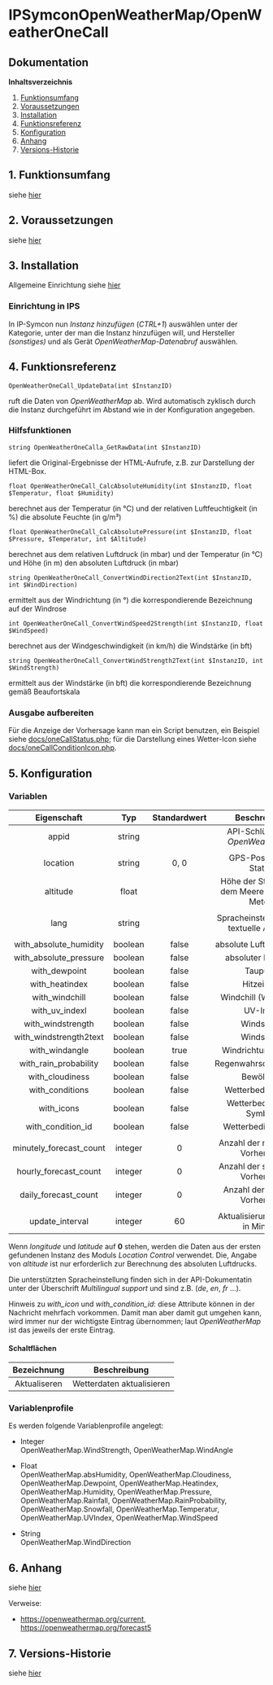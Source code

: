 # IPSymconOpenWeatherMap/OpenWeatherOneCall

## Dokumentation

**Inhaltsverzeichnis**

1. [Funktionsumfang](#1-funktionsumfang)
2. [Voraussetzungen](#2-voraussetzungen)
3. [Installation](#3-installation)
4. [Funktionsreferenz](#4-funktionsreferenz)
5. [Konfiguration](#5-konfiguration)
6. [Anhang](#6-anhang)
7. [Versions-Historie](#7-versions-historie)

## 1. Funktionsumfang

siehe [hier](../README.md#1-funktionsumfang)

## 2. Voraussetzungen

siehe [hier](../README.md#2-voraussetzungen)

## 3. Installation

Allgemeine Einrichtung siehe [hier](../README.md#3-#3-installation)

### Einrichtung in IPS

In IP-Symcon nun _Instanz hinzufügen_ (_CTRL+1_) auswählen unter der Kategorie, unter der man die Instanz hinzufügen will, und Hersteller _(sonstiges)_ und als Gerät _OpenWeatherMap-Datenabruf_ auswählen.

## 4. Funktionsreferenz

`OpenWeatherOneCall_UpdateData(int $InstanzID)`

ruft die Daten von _OpenWeatherMap_ ab. Wird automatisch zyklisch durch die Instanz durchgeführt im Abstand wie in der Konfiguration angegeben.

### Hilfsfunktionen

`string OpenWeatherOneCalla_GetRawData(int $InstanzID)`

liefert die Original-Ergebnisse der HTML-Aufrufe, z.B. zur Darstellung der HTML-Box.


`float OpenWeatherOneCall_CalcAbsoluteHumidity(int $InstanzID, float $Temperatur, float $Humidity)`

berechnet aus der Temperatur (in °C) und der relativen Luftfeuchtigkeit (in %) die absolute Feuchte (in g/m³)


`float OpenWeatherOneCall_CalcAbsolutePressure(int $InstanzID, float $Pressure, $Temperatur, int $Altitude)`

berechnet aus dem relativen Luftdruck (in mbar) und der Temperatur (in °C) und Höhe (in m) den absoluten Luftdruck (in mbar)


`string OpenWeatherOneCall_ConvertWindDirection2Text(int $InstanzID, int $WindDirection)`

ermittelt aus der Windrichtung (in °) die korrespondierende Bezeichnung auf der Windrose


`int OpenWeatherOneCall_ConvertWindSpeed2Strength(int $InstanzID, float $WindSpeed)`

berechnet aus der Windgeschwindigkeit (in km/h) die Windstärke (in bft)


`string OpenWeatherOneCall_ConvertWindStrength2Text(int $InstanzID, int $WindStrength)`

ermittelt aus der Windstärke (in bft) die korrespondierende Bezeichnung gemäß Beaufortskala


### Ausgabe aufbereiten

Für die Anzeige der Vorhersage kann man ein Script benutzen, ein Beispiel siehe [docs/oneCallStatus.php](docs/oneCallStatus.php);
für die Darstellung eines Wetter-Icon siehe [docs/oneCallConditionIcon.php](docs/oneCallConditionIcon.php).

## 5. Konfiguration

### Variablen

| Eigenschaft               | Typ     | Standardwert | Beschreibung                               |
| :-----------------------: | :-----: | :----------: | :----------------------------------------: |
| appid                     | string  |              | API-Schlüssel von _OpenWeatherMap_ |
|                           |         |              | |
| location                  | string  | 0, 0         | GPS-Position der Station |
| altitude                  | float   |              | Höhe der Station über dem Meeresspiegel in Metern |
|                           |         |              | |
| lang                      | string  |              | Spracheinstellungen für textuelle Angaben |
|                           |         |              | |
| with_absolute_humidity    | boolean | false        | absolute Luftfeuchtigkeit |
| with_absolute_pressure    | boolean | false        | absoluter Luftdruck |
| with_dewpoint             | boolean | false        | Taupunkt |
| with_heatindex            | boolean | false        | Hitzeindex |
| with_windchill            | boolean | false        | Windchill (Windkühle) |
| with_uv_indexl            | boolean | false        | UV-Index |
| with_windstrength         | boolean | false        | Windstärke |
| with_windstrength2text    | boolean | false        | Windstärke |
| with_windangle            | boolean | true         | Windrichtung in Grad |
| with_rain_probability     | boolean | false        | Regenwahrscheinlichkeit |
| with_cloudiness           | boolean | false        | Bewölkung |
| with_conditions           | boolean | false        | Wetterbedingungen |
| with_icons                | boolean | false        | Wetterbedingung-Symbole |
| with_condition_id         | boolean | false        | Wetterbedingung-Id |
|                           |         |              | |
| minutely_forecast_count   | integer | 0            | Anzahl der minütlichen Vorhersage |
| hourly_forecast_count     | integer | 0            | Anzahl der stündlichen Vorhersage |
| daily_forecast_count      | integer | 0            | Anzahl der täglichen Vorhersage |
|                           |         |              | |
| update_interval           | integer | 60           | Aktualisierungsintervall in Minuten |

Wenn _longitude_ und _latitude_ auf **0** stehen, werden die Daten aus der ersten gefundenen Instanz des Moduls _Location Control_ verwendet.
Die, Angabe von _altitude_ ist nur erforderlich zur Berechnung des absoluten Luftdrucks.

Die unterstützten Spracheinstellung finden sich in der API-Dokumentatin unter der Überschrift _Multilingual support_ und sind z.B. (_de_, _en_, _fr_ ...).

Hinweis zu _with_icon_ und _with_condition_id_: diese Attribute können in der Nachricht mehrfach vorkommen. Damit man aber damit gut umgehen kann, wird immer nur der wichtigste Eintrag übernommen; laut _OpenWeatherMap_ ist das jeweils der erste Eintrag.

#### Schaltflächen

| Bezeichnung                  | Beschreibung              |
| :--------------------------: | :-----------------------: |
| Aktualiseren                 | Wetterdaten aktualisieren |

### Variablenprofile

Es werden folgende Variablenprofile angelegt:
* Integer<br>
OpenWeatherMap.WindStrength, OpenWeatherMap.WindAngle

* Float<br>
OpenWeatherMap.absHumidity, OpenWeatherMap.Cloudiness, OpenWeatherMap.Dewpoint, OpenWeatherMap.Heatindex, OpenWeatherMap.Humidity, OpenWeatherMap.Pressure, OpenWeatherMap.Rainfall, OpenWeatherMap.RainProbability, OpenWeatherMap.Snowfall, OpenWeatherMap.Temperatur, OpenWeatherMap.UVIndex, OpenWeatherMap.WindSpeed

* String<br>
OpenWeatherMap.WindDirection


## 6. Anhang

siehe [hier](../README.md#6-anhang)

Verweise:
- https://openweathermap.org/current, https://openweathermap.org/forecast5

## 7. Versions-Historie

siehe [hier](../README.md#7-versions-historie)
